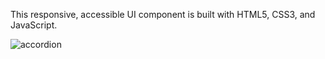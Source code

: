 This responsive, accessible UI component is built with HTML5, CSS3, and JavaScript.

![accordion](https://github.com/user-attachments/assets/546b9f87-e4c7-4459-8f41-6887e1e39008)
